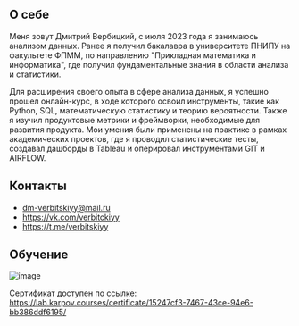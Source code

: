 ## О себе
Меня зовут Дмитрий Вербицкий, с июля 2023 года я занимаюсь анализом данных. Ранее я получил бакалавра в университете ПНИПУ на факультете ФПММ, по направлению "Прикладная математика и информатика", где получил фундаментальные знания в области анализа и статистики.

Для расширения своего опыта в сфере анализа данных, я успешно прошел онлайн-курс, в ходе которого освоил инструменты, такие как Python, SQL, математическую статистику и теорию вероятности. Также я изучил продуктовые метрики и фреймворки, необходимые для развития продукта. Мои умения были применены на практике в рамках академических проектов, где я проводил статистические тесты, создавал дашборды в Tableau и оперировал инструментами GIT и AIRFLOW.

## Контакты

- dm-verbitskiyy@mail.ru
- https://vk.com/verbitckiyy
- https://t.me/verbitskiyy

## Обучение

![image](https://github.com/dm-verbitskiyy/-about_me/assets/153438834/eabeab46-694a-41aa-9c39-532eddbfcc56)

Сертификат доступен по ссылке: https://lab.karpov.courses/certificate/15247cf3-7467-43ce-94e6-bb386ddf6195/
